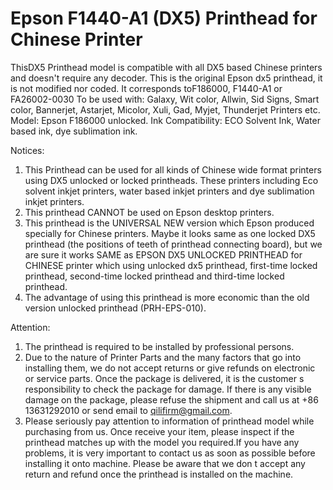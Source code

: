 # Epson F1440-A1 (DX5) Printhead for Chinese Printer

ThisDX5 Printhead model is compatible with all DX5 based Chinese printers and doesn't require any decoder. This is the original Epson dx5 printhead, it is not modified nor coded. It corresponds toF186000, F1440-A1 or FA26002-0030
To be used with: Galaxy, Wit color, Allwin, Sid Signs, Smart color, Bannerjet, Astarjet, Micolor, Xuli, Gad, Myjet, Thunderjet Printers etc.
Model: Epson F186000 unlocked.
Ink Compatibility: ECO Solvent Ink, Water based ink, dye sublimation ink.




Notices:
1. This Printhead can be used for all kinds of Chinese wide format printers using DX5 unlocked or locked printheads. These printers including Eco solvent inkjet printers, water based inkjet printers and dye sublimation inkjet printers.
2. This printhead CANNOT be used on Epson desktop printers.
3. This printhead is the UNIVERSAL NEW version which Epson produced specially for Chinese printers. Maybe it looks same as one locked DX5 printhead (the positions of teeth of printhead connecting board), but we are sure it works SAME as EPSON DX5 UNLOCKED PRINTHEAD for CHINESE printer which using unlocked dx5 printhead, first-time locked printhead, second-time locked printhead and third-time locked printhead.
4. The advantage of using this printhead is more economic than the old version unlocked printhead (PRH-EPS-010).

Attention:
1. The printhead is required to be installed by professional persons.
2. Due to the nature of Printer Parts and the many factors that go into installing them, we do not accept returns or give refunds on electronic or service parts. Once the package is delivered, it is the customer s responsibility to check the package for damage. If there is any visible damage on the package, please refuse the shipment and call us at +86 13631292010 or send email to qilifirm@gmail.com.
3. Please seriously pay attention to information of printhead model while purchasing from us. Once receive your item, please inspect if the printhead matches up with the model you required.If you have any problems, it is very important to contact us as soon as possible before installing it onto machine. Please be aware that we don t accept any return and refund once the printhead is installed on the machine.

